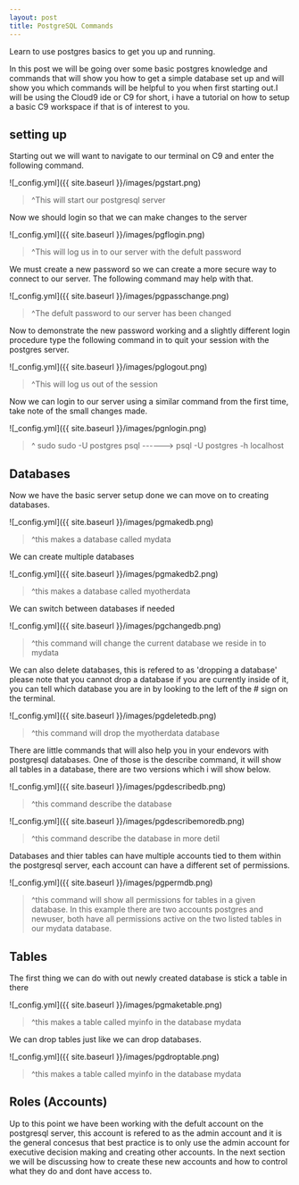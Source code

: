 ```yaml
---
layout: post
title: PostgreSQL Commands
---
```


Learn to use postgres basics to get you up and running.



In this post we will be going over some basic postgres knowledge and commands that will show you how to get a simple database set up and will show you which commands will be helpful to you when first starting out.I will be using the Cloud9 ide or C9 for short, i have a tutorial on how to setup a basic C9 workspace if that is of interest to you.

## setting up

Starting out we will want to navigate to our terminal on C9 and enter the following command.

![_config.yml]({{ site.baseurl }}/images/pgstart.png)

>^This will start our postgresql server

Now we should login so that we can make changes to the server

![_config.yml]({{ site.baseurl }}/images/pgflogin.png)

>^This will log us in to our server with the defult password

We must create a new password so we can create a more secure way to connect to our server. The following command may help with that.

![_config.yml]({{ site.baseurl }}/images/pgpasschange.png)

>^The defult password to our server has been changed

Now to demonstrate the new password working and a slightly different login procedure type the following command in to quit your session with the postgres server.

![_config.yml]({{ site.baseurl }}/images/pglogout.png)

>^This will log us out of the session

Now we can login to our server using a similar command from the first time, take note of the small changes made.

![_config.yml]({{ site.baseurl }}/images/pgnlogin.png)

>^ sudo sudo -U postgres psql  ------> psql -U postgres -h localhost

## Databases

Now we have the basic server setup done we can move on to creating databases.

![_config.yml]({{ site.baseurl }}/images/pgmakedb.png)

>^this makes a database called mydata

We can create multiple databases

![_config.yml]({{ site.baseurl }}/images/pgmakedb2.png)

>^this makes a database called myotherdata

We can switch between databases if needed

![_config.yml]({{ site.baseurl }}/images/pgchangedb.png)

>^this command will change the current database we reside in to mydata

We can also delete databases, this is refered to as 'dropping a database'
please note that you cannot drop a database if you are currently inside of it, 
you can tell which database you are in by looking to the left of the # sign on the terminal.

![_config.yml]({{ site.baseurl }}/images/pgdeletedb.png)

>^this command will drop the myotherdata database

There are little commands that will also help you in your endevors with postgresql databases.
One of those is the describe command, it will show all tables in a database, there are two versions which i will show below.

![_config.yml]({{ site.baseurl }}/images/pgdescribedb.png)

>^this command describe the database

![_config.yml]({{ site.baseurl }}/images/pgdescribemoredb.png)

>^this command describe the database in more detil

Databases and thier tables can have multiple accounts tied to them within the postgresql server, 
each account can have a different set of permissions. 

![_config.yml]({{ site.baseurl }}/images/pgpermdb.png)

>^this command will show all permissions for tables in a given database. In this example there are two accounts postgres and newuser, both have all permissions active on the two listed tables in our mydata database.

## Tables
The first thing we can do with out newly created database is stick a table in there

![_config.yml]({{ site.baseurl }}/images/pgmaketable.png)

>^this makes a table called myinfo in the database mydata

We can drop tables just like we can drop databases.

![_config.yml]({{ site.baseurl }}/images/pgdroptable.png)

>^this makes a table called myinfo in the database mydata

## Roles (Accounts)

Up to this point we have been working with the defult account on the postgresql server, this account is refered to as the admin account and it is the general concesus that best practice is to only use the admin account for executive decision making and creating other accounts. In the next section we will be discussing how to create these new accounts and how to control what they do and dont have access to.
